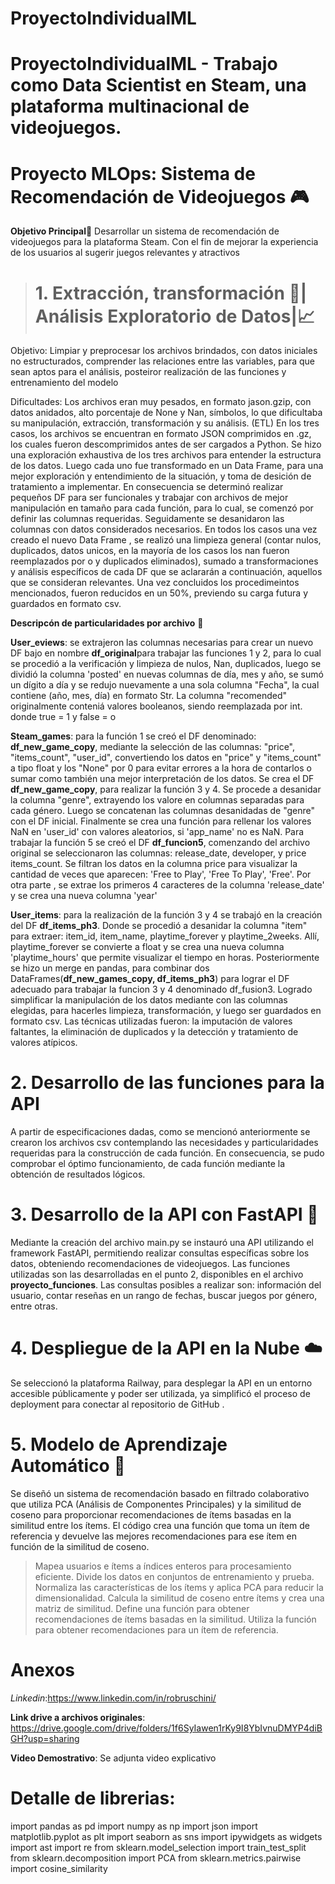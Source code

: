 # ProyectoIndividualML

# ProyectoIndividualML - Trabajo como Data Scientist en Steam, una plataforma multinacional de videojuegos.
# Proyecto MLOps: Sistema de Recomendación de Videojuegos  🎮

**Objetivo Principal**🎯
Desarrollar un sistema de recomendación de videojuegos para la plataforma Steam. Con el fin de mejorar la experiencia de los usuarios al sugerir juegos relevantes y atractivos

> # 1. Extracción, transformación 🧹| Análisis Exploratorio de Datos|📈 
Objetivo: Limpiar y preprocesar los archivos brindados, con datos iniciales no estructurados, comprender las relaciones entre las variables, para que sean aptos para el análisis, posteiror realización de las funciones y entrenamiento del modelo

Dificultades: Los archivos eran muy pesados,  en formato jason.gzip, con datos anidados, alto porcentaje de None y Nan, símbolos, lo que dificultaba su manipulación, extracción, transformación y su análisis.
(ETL)
En los tres casos, los archivos se encuentran en formato JSON comprimidos en .gz,  los cuales fueron descomprimidos antes de ser cargados a Python.
Se hizo una exploración exhaustiva de los tres archivos para entender la estructura de los datos. Luego cada uno fue transformado en un Data Frame, para una mejor exploración y entendimiento de la situación, y toma de desición de tratamiento a implementar.
En consecuencia se determinó realizar pequeños DF para ser funcionales y trabajar con archivos de mejor manipulación en tamaño para cada función, para lo cual, se comenzó por definir las columnas requeridas. Seguidamente se desanidaron las columnas con datos considerados necesarios. En todos los casos una vez creado el nuevo Data Frame , se realizó una limpieza general (contar nulos, duplicados, datos unicos, en la mayoría de los casos los nan fueron reemplazados por o y duplicados eliminados), sumado a transformaciones y análisis específicos de cada DF que se aclararán a continuación, aquellos que se consideran relevantes. Una vez concluidos los procedimeintos mencionados, fueron reducidos en un 50%, previendo su carga futura y guardados en formato csv.

**Descripcón de particularidades por archivo** 🌟

**User_eviews**: se extrajeron las columnas necesarias para crear un nuevo DF bajo en nombre **df_original**para trabajar las funciones 1 y 2, para lo cual se procedió a la verificación y limpieza de nulos, Nan, duplicados, luego se dividió la columna 'posted' en nuevas columnas de día, mes y año, se sumó un dígito a día y se redujo nuevamente a una sola columna "Fecha", la cual contiene (año, mes, día) en formato Str. La columna "recomended" originalmente conteniá valores booleanos, siendo reemplazada por int. donde true = 1 y false = o

**Steam_games**: para la función 1 se creó el DF denominado: **df_new_game_copy**, mediante la selección de las columnas: "price", "items_count", "user_id", convertiendo los datos en  "price" y "items_count" a tipo float y los "None" por 0 para evitar errores a la hora de contarlos o sumar como también una mejor interpretación de los datos.
Se crea el DF **df_new_game_copy**, para realizar la función 3 y 4. Se procede a desanidar la columna "genre",  extrayendo los valore en columnas separadas para cada género. Luego se concatenan las columnas desanidadas de "genre" con el DF inicial. Finalmente se crea una función  para rellenar los valores NaN en 'user_id' con valores aleatorios,  si 'app_name' no es NaN. 
Para trabajar la función 5 se creó el DF **df_funcion5**, comenzando del archivo original se seleccionaron las columnas: release_date,	developer, y	price	items_count. Se filtran los datos en la columna price para visualizar la cantidad de  veces que aparecen: 'Free to Play', 'Free To Play', 'Free'. Por otra parte , se extrae los primeros 4 caracteres de la columna 'release_date' y se crea una nueva columna 'year'

**User_items**:
para la realización de la función 3 y 4  se trabajó en la creación del DF **df_items_ph3**. Donde se procedió a desanidar la columna "item" para extraer: item_id,	item_name,	playtime_forever	y playtime_2weeks. Allí, playtime_forever se convierte a float y se crea una nueva columna 'playtime_hours' que permite visualizar el tiempo en  horas.
Posteriormente se hizo un merge en pandas, para combinar dos DataFrames(**df_new_games_copy, df_items_ph3**) para lograr el DF adecuado para trabajar la funcion 3 y 4 denominado df_fusion3. Logrado simplificar la manipulación de los datos mediante con las columnas elegidas, para hacerles limpieza, transformación, y luego ser guardados en formato csv.
Las técnicas utilizadas fueron: la imputación de valores faltantes, la eliminación de duplicados y la detección y tratamiento de valores atípicos.

# 2. Desarrollo de las funciones para la API
A partir de especificaciones dadas, como se mencionó anteriormente se crearon los archivos csv contemplando las necesidades y particularidades requeridas para la construcción de cada función. En consecuencia, se pudo comprobar el óptimo funcionamiento, de cada función mediante la obtención de resultados lógicos.

# 3. Desarrollo de la API con FastAPI 🚀
Mediante la creación del archivo main.py se instauró una API utilizando el framework FastAPI, permitiendo realizar consultas específicas sobre los datos, obteniendo recomendaciones de videojuegos. Las funciones utilizadas son las desarrolladas en el punto 2, disponibles en el archivo **proyecto_funciones**.  Las consultas posibles a realizar son: información del usuario, contar reseñas en un rango de fechas, buscar juegos por género, entre otras.

# 4. Despliegue de la API en la Nube ☁️
Se seleccionó la plataforma Railway, para desplegar la API en un entorno accesible públicamente y poder ser utilizada, ya simplificó el proceso de deployment para conectar al repositorio de GitHub .

# 5. Modelo de Aprendizaje Automático 🤖

Se diseñó un sistema de recomendación basado en filtrado colaborativo que utiliza PCA (Análisis de Componentes Principales) y la similitud de coseno para proporcionar recomendaciones de ítems basadas en la similitud entre los ítems. El código crea una función que toma un ítem de referencia y devuelve las mejores recomendaciones para ese ítem en función de la similitud de coseno.

> Mapea usuarios e ítems a índices enteros para procesamiento eficiente.
> Divide los datos en conjuntos de entrenamiento y prueba.
> Normaliza las características de los ítems y aplica PCA para reducir la dimensionalidad.
> Calcula la similitud de coseno entre ítems y crea una matriz de similitud.
> Define una función para obtener recomendaciones de ítems basadas en la similitud.
> Utiliza la función para obtener recomendaciones para un ítem de referencia.


# Anexos

*Linkedin*:https://www.linkedin.com/in/robruschini/

**Link drive a archivos originales**: https://drive.google.com/drive/folders/1f6SyIawen1rKy9I8YbIvnuDMYP4diBGH?usp=sharing

**Video Demostrativo**: Se adjunta video explicativo
# Detalle de librerias:
import pandas as pd
import numpy as np
import json
import matplotlib.pyplot as plt
import seaborn as sns 
import ipywidgets as widgets
import ast
import re
from sklearn.model_selection import train_test_split
from sklearn.decomposition import PCA
from sklearn.metrics.pairwise import cosine_similarity




